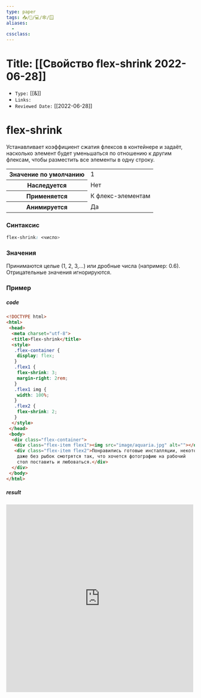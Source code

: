 ```yaml
---
type: paper
tags: 📥️/📜️/💻/🕸/🪟
aliases:
  - 
cssclass: 
---
```




# Title: **[[Свойство flex-shrink 2022-06-28]]**
- `Type:` [[&]]
- `Links:`
- `Reviewed Date:` [[2022-06-28]]

# flex-shrink

Устанавливает коэффициент сжатия флексов в контейнере и задаёт, насколько элемент будет уменьшаться по отношению к другим флексам, чтобы разместить все элементы в одну строку.

<table>
	<tbody>
		<tr>
			<th>Значение по умолчанию</th>
			<td>1</td>
		</tr>
		<tr>
			<th>Наследуется</th>
			<td>Нет</td>
		</tr>
		<tr>
			<th>Применяется</th> 
			<td>К флекс-элементам</td>
		</tr>
		<tr>
			<th>Анимируется</th>
			<td>Да</td>
		</tr>
	</tbody>
</table>

### Синтаксис
```css
flex-shrink: <число>
```

### Значения
Принимаются целые (1, 2, 3,…) или дробные числа (например: 0.6). Отрицательные значения игнорируются.

### Пример
##### code
```html
<!DOCTYPE html> 
<html> 
 <head> 
  <meta charset="utf-8"> 
  <title>flex-shrink</title>
  <style>
   .flex-container {
    display: flex;
   }
   .flex1 {
    flex-shrink: 3;
    margin-right: 2rem;
   }
   .flex1 img {
    width: 100%;
   }
   .flex2 {
    flex-shrink: 2;
   }
  </style>
 </head> 
 <body> 
  <div class="flex-container">
   <div class="flex-item flex1"><img src="image/aquaria.jpg" alt=""></div>
   <div class="flex-item flex2">Понравились готовые инсталляции, некоторые 
    даже без рыбок смотрятся так, что хочется фотографию на рабочий 
    стол поставить и любоваться.</div>
  </div>
 </body> 
</html>
```

##### result
<iframe src="http://localhost:50000/flex-shrink.html" style="background: white; border: none; width: 500px; height: 500px;"/></iframe>